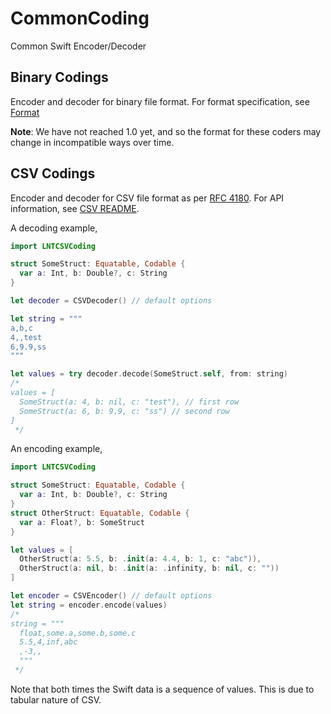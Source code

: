 # CommonCoding

Common Swift Encoder/Decoder

## Binary Codings

Encoder and decoder for binary file format.
For format specification, see [Format](Sources/LNTBinaryCoding/Format.md)

**Note**: We have not reached 1.0 yet, and so the format for these coders may change in incompatible ways over time.

## CSV Codings

Encoder and decoder for CSV file format as per [RFC 4180](https://tools.ietf.org/html/rfc4180).
For API information, see [CSV README](Sources/LNTCSVCoding/README.md).

A decoding example,

```swift
import LNTCSVCoding

struct SomeStruct: Equatable, Codable {
  var a: Int, b: Double?, c: String
}

let decoder = CSVDecoder() // default options

let string = """
a,b,c
4,,test
6,9.9,ss
"""

let values = try decoder.decode(SomeStruct.self, from: string)
/* 
values = [
  SomeStruct(a: 4, b: nil, c: "test"), // first row
  SomeStruct(a: 6, b: 9.9, c: "ss") // second row
]
 */
```

An encoding example,

```swift
import LNTCSVCoding

struct SomeStruct: Equatable, Codable {
  var a: Int, b: Double?, c: String
}
struct OtherStruct: Equatable, Codable {
  var a: Float?, b: SomeStruct 
}

let values = [
  OtherStruct(a: 5.5, b: .init(a: 4.4, b: 1, c: "abc")),
  OtherStruct(a: nil, b: .init(a: .infinity, b: nil, c: ""))
]

let encoder = CSVEncoder() // default options
let string = encoder.encode(values)
/*
string = """ 
  float,some.a,some.b,some.c
  5.5,4,inf,abc
  ,-3,,
  """
 */
```

Note that both times the Swift data is a sequence of values. This is due to tabular nature of CSV.
